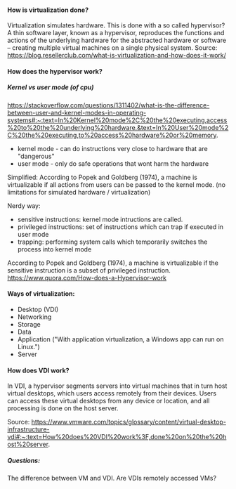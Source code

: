 #### How is virtualization done?
Virtualization simulates hardware. This is done with a so called hypervisor?
A thin software layer, known as a hypervisor, reproduces the functions and actions of the underlying hardware for the abstracted hardware or software – creating multiple virtual machines on a single physical system. 
Source: https://blog.resellerclub.com/what-is-virtualization-and-how-does-it-work/

#### How does the hypervisor work?

##### Kernel vs user mode (of cpu)
https://stackoverflow.com/questions/1311402/what-is-the-difference-between-user-and-kernel-modes-in-operating-systems#:~:text=In%20Kernel%20mode%2C%20the%20executing,access%20to%20the%20underlying%20hardware.&text=In%20User%20mode%2C%20the%20executing,to%20access%20hardware%20or%20memory.
- kernel mode - can do instructions very close to hardware that are "dangerous"
- user mode - only do safe operations that wont harm the hardware

Simplified:
According to Popek and Goldberg (1974), a machine is virtualizable 
if all actions from users can be passed to the kernel mode. (no limitations for simulated hardware / virtualization)

Nerdy way:

- sensitive instructions: kernel mode intructions are called.
- privileged instructions:  set of instructions which can trap if executed in user mode
- trapping: performing system calls which temporarily switches the process into kernel mode

According to Popek and Goldberg (1974), a machine is virtualizable 
if the sensitive instruction is a subset of privileged instruction.
https://www.quora.com/How-does-a-Hypervisor-work

#### Ways of virtualization:

- Desktop (VDI)
- Networking
- Storage
- Data
- Application ("With application virtualization, a Windows app can run on Linux.")
- Server


#### How does VDI work?
In VDI, a hypervisor segments servers into virtual machines that in turn host virtual desktops, which users access remotely from their devices. Users can access these virtual desktops from any device or location, and all processing is done on the host server.

Source: https://www.vmware.com/topics/glossary/content/virtual-desktop-infrastructure-vdi#:~:text=How%20does%20VDI%20work%3F,done%20on%20the%20host%20server.


##### Questions:

The difference between VM and VDI. Are VDIs remotely accessed VMs?
